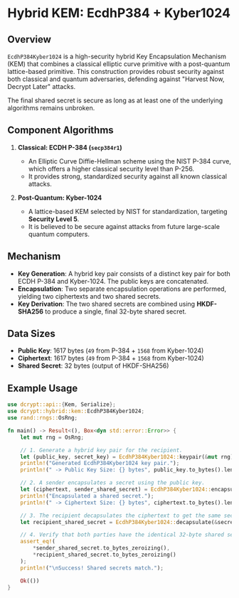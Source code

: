 # Hybrid KEM: EcdhP384 + Kyber1024

## Overview

`EcdhP384Kyber1024` is a high-security hybrid Key Encapsulation Mechanism (KEM) that combines a classical elliptic curve primitive with a post-quantum lattice-based primitive. This construction provides robust security against both classical and quantum adversaries, defending against "Harvest Now, Decrypt Later" attacks.

The final shared secret is secure as long as at least one of the underlying algorithms remains unbroken.

## Component Algorithms

1.  **Classical: ECDH P-384 (`secp384r1`)**
    -   An Elliptic Curve Diffie-Hellman scheme using the NIST P-384 curve, which offers a higher classical security level than P-256.
    -   It provides strong, standardized security against all known classical attacks.

2.  **Post-Quantum: Kyber-1024**
    -   A lattice-based KEM selected by NIST for standardization, targeting **Security Level 5**.
    -   It is believed to be secure against attacks from future large-scale quantum computers.

## Mechanism

-   **Key Generation**: A hybrid key pair consists of a distinct key pair for both ECDH P-384 and Kyber-1024. The public keys are concatenated.
-   **Encapsulation**: Two separate encapsulation operations are performed, yielding two ciphertexts and two shared secrets.
-   **Key Derivation**: The two shared secrets are combined using **HKDF-SHA256** to produce a single, final 32-byte shared secret.

## Data Sizes

-   **Public Key**: 1617 bytes (`49` from P-384 + `1568` from Kyber-1024)
-   **Ciphertext**: 1617 bytes (`49` from P-384 + `1568` from Kyber-1024)
-   **Shared Secret**: 32 bytes (output of HKDF-SHA256)

## Example Usage

```rust
use dcrypt::api::{Kem, Serialize};
use dcrypt::hybrid::kem::EcdhP384Kyber1024;
use rand::rngs::OsRng;

fn main() -> Result<(), Box<dyn std::error::Error>> {
    let mut rng = OsRng;

    // 1. Generate a hybrid key pair for the recipient.
    let (public_key, secret_key) = EcdhP384Kyber1024::keypair(&mut rng)?;
    println!("Generated EcdhP384Kyber1024 key pair.");
    println!(" -> Public Key Size: {} bytes", public_key.to_bytes().len());

    // 2. A sender encapsulates a secret using the public key.
    let (ciphertext, sender_shared_secret) = EcdhP384Kyber1024::encapsulate(&mut rng, &public_key)?;
    println!("Encapsulated a shared secret.");
    println!(" -> Ciphertext Size: {} bytes", ciphertext.to_bytes().len());

    // 3. The recipient decapsulates the ciphertext to get the same secret.
    let recipient_shared_secret = EcdhP384Kyber1024::decapsulate(&secret_key, &ciphertext)?;

    // 4. Verify that both parties have the identical 32-byte shared secret.
    assert_eq!(
        *sender_shared_secret.to_bytes_zeroizing(),
        *recipient_shared_secret.to_bytes_zeroizing()
    );
    println!("\nSuccess! Shared secrets match.");

    Ok(())
}